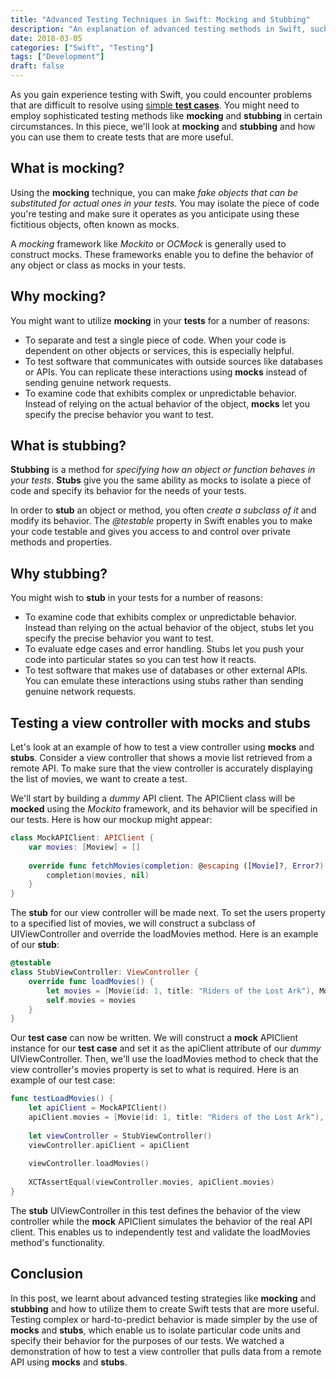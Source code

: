 ```yaml
---
title: "Advanced Testing Techniques in Swift: Mocking and Stubbing"
description: "An explanation of advanced testing methods in Swift, such as mocking and stubbing, and how to utilize them to create tests that are more useful. Additionally covered are examples and recommended practices for testing complex or difficult-to-predict behavior with mock objects and stubs, testing asynchronous code, and decoupling code from its dependencies."
date: 2018-03-05
categories: ["Swift", "Testing"]
tags: ["Development"]
draft: false
---
```


As you gain experience testing with Swift, you could encounter problems that are difficult to resolve using [simple **test cases**](https://raulferrer.dev/blog/starting_unit_testing_in_swift/). You might need to employ sophisticated testing methods like **mocking** and **stubbing** in certain circumstances. In this piece, we'll look at **mocking** and **stubbing** and how you can use them to create tests that are more useful.

## What is mocking?
Using the **mocking** technique, you can make *fake objects that can be substituted for actual ones in your tests*. You may isolate the piece of code you're testing and make sure it operates as you anticipate using these fictitious objects, often known as mocks.

A *mocking* framework like *Mockito* or *OCMock* is generally used to construct mocks. These frameworks enable you to define the behavior of any object or class as mocks in your tests.

## Why mocking?
You might want to utilize **mocking** in your **tests** for a number of reasons:

* To separate and test a single piece of code. When your code is dependent on other objects or services, this is especially helpful.
* To test software that communicates with outside sources like databases or APIs. You can replicate these interactions using **mocks** instead of sending genuine network requests.
* To examine code that exhibits complex or unpredictable behavior. Instead of relying on the actual behavior of the object, **mocks** let you specify the precise behavior you want to test.

## What is stubbing?
**Stubbing** is a method for *specifying how an object or function behaves in your tests*. **Stubs** give you the same ability as mocks to isolate a piece of code and specify its behavior for the needs of your tests.

In order to **stub** an object or method, you often *create a subclass of it* and modify its behavior. The *@testable* property in Swift enables you to make your code testable and gives you access to and control over private methods and properties.

## Why stubbing?
You might wish to **stub** in your tests for a number of reasons:
* To examine code that exhibits complex or unpredictable behavior. Instead than relying on the actual behavior of the object, stubs let you specify the precise behavior you want to test.
* To evaluate edge cases and error handling. Stubs let you push your code into particular states so you can test how it reacts.
* To test software that makes use of databases or other external APIs. You can emulate these interactions using stubs rather than sending genuine network requests.

## Testing a view controller with mocks and stubs
Let's look at an example of how to test a view controller using **mocks** and **stubs**. Consider a view controller that shows a movie list retrieved from a remote API. To make sure that the view controller is accurately displaying the list of movies, we want to create a test.

We'll start by building a *dummy* API client. The APIClient class will be **mocked** using the *Mockito* framework, and its behavior will be specified in our tests. Here is how our mockup might appear:

```swift
class MockAPIClient: APIClient {
    var movies: [Moview] = []
    
    override func fetchMovies(completion: @escaping ([Movie]?, Error?) -> Void) {
        completion(movies, nil)
    }
}
```
The **stub** for our view controller will be made next. To set the users property to a specified list of movies, we will construct a subclass of UIViewController and override the loadMovies method. Here is an example of our **stub**:

```swift
@testable
class StubViewController: ViewController {
    override func loadMovies() {
        let movies = [Movie(id: 1, title: "Riders of the Lost Ark"), Movie(id: 2, name: "Star Wars")]
        self.movies = movies
    }
}
```

Our **test case** can now be written. We will construct a **mock** APIClient instance for our **test case** and set it as the apiClient attribute of our *dummy* UIViewController. Then, we'll use the loadMovies method to check that the view controller's movies property is set to what is required. Here is an example of our test case:

```swift
func testLoadMovies() {
    let apiClient = MockAPIClient()
    apiClient.movies = [Movie(id: 1, title: "Riders of the Lost Ark"), Movie(id: 2, name: "Star Wars")]
    
    let viewController = StubViewController()
    viewController.apiClient = apiClient
    
    viewController.loadMovies()
    
    XCTAssertEqual(viewController.movies, apiClient.movies)
}
```
The **stub** UIViewController in this test defines the behavior of the view controller while the **mock** APIClient simulates the behavior of the real API client. This enables us to independently test and validate the loadMovies method's functionality.

## Conclusion
In this post, we learnt about advanced testing strategies like **mocking** and **stubbing** and how to utilize them to create Swift tests that are more useful. Testing complex or hard-to-predict behavior is made simpler by the use of **mocks** and **stubs**, which enable us to isolate particular code units and specify their behavior for the purposes of our tests. We watched a demonstration of how to test a view controller that pulls data from a remote API using **mocks** and **stubs**.

